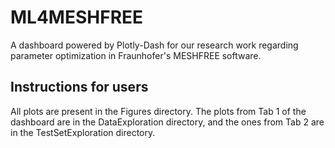 # ML4MESHFREE
A dashboard powered by Plotly-Dash for our research work regarding parameter optimization in Fraunhofer's MESHFREE software.

## Instructions for users
All plots are present in the Figures directory. The plots from Tab 1 of the dashboard are in the DataExploration directory, and the ones from Tab 2 are in the TestSetExploration directory.
